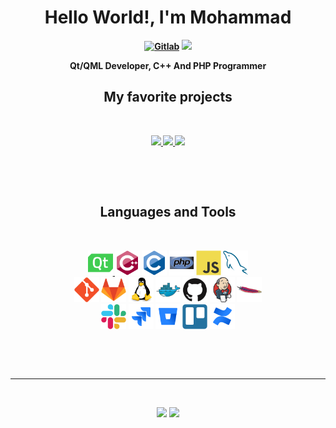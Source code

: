 <p>
  <h1 align="center"><b>Hello World!, I'm Mohammad</h1>
</p>

<p align="center">
<a href="https://gitlab.com/Mr17MG"><img src="https://img.shields.io/badge/Gitlab-ffc04d?style=for-the-badge&logo=gitlab&logoColor=white" alt="Gitlab" /></a>
<a href="https://www.linkedin.com/in/mohammad-golkar"><img src="https://img.shields.io/badge/linkedin-1e90ff?style=for-the-badge&logo=linkedin&logoColor=white alt="Linkedin" /></a>
</p>

<p align="center"> <b>Qt/QML Developer, C++ And PHP Programmer</b></p>
<h2 align="center">My favorite projects</h2>
<br />

<p align="center">
<a href="https://github.com/Mr17MG/Memorito">
  <img align="" src="https://github-readme-stats.vercel.app/api/pin/?username=Mr17MG&repo=Memorito&theme=radical" />
</a>
<a href="https://github.com/Mr17MG/qt6book">
  <img align="" src="https://github-readme-stats.vercel.app/api/pin/?username=Mr17MG&repo=qt6book&theme=radical" />
</a>
<a href="https://github.com/Mr17MG/Memorito-API">
  <img align="" src="https://github-readme-stats.vercel.app/api/pin/?username=Mr17MG&repo=Memorito-API&theme=radical" />
</a>
</p>

<br />

<!-- <h2 align="center">About me</h2>
<br /> -->
<p></p>
<br/>
<p>
<h2 align="center"> Languages and Tools</h3>
</p>
<br />
<p align="center">
<a href="https://www.Qt.io" target="_blank"> <img src="https://raw.githubusercontent.com/devicons/devicon/master/icons/qt/qt-original.svg" alt="Qt" width="40" height="40"/> </a>
<img src="https://raw.githubusercontent.com/devicons/devicon/master/icons/cplusplus/cplusplus-original.svg" alt="CPlusPlus" width="40" height="40"/>
<img src="https://raw.githubusercontent.com/devicons/devicon/master/icons/c/c-original.svg" alt="css3" width="40" height="40"/>
<img src="https://raw.githubusercontent.com/devicons/devicon/master/icons/php/php-original.svg" alt="PHP" width="40" height="40"/>
<img src="https://raw.githubusercontent.com/devicons/devicon/master/icons/javascript/javascript-original.svg" alt="Javascript" width="40" height="40"/>
<img src="https://raw.githubusercontent.com/devicons/devicon/master/icons/mysql/mysql-original.svg" alt="MySQL" width="40" height="40"/>
<br/>
<img src="https://raw.githubusercontent.com/devicons/devicon/master/icons/git/git-original.svg" alt="Git" width="40" height="40"/>
<img src="https://raw.githubusercontent.com/devicons/devicon/master/icons/gitlab/gitlab-original.svg" alt="Gitlab" width="40" height="40"/>
<img src="https://raw.githubusercontent.com/devicons/devicon/master/icons/linux/linux-original.svg" alt="Linux" width="40" height="40"/>
<img src="https://raw.githubusercontent.com/devicons/devicon/master/icons/docker/docker-original.svg" alt="Docker" width="40" height="40"/>
<img src="https://raw.githubusercontent.com/devicons/devicon/master/icons/github/github-original.svg" alt="Github" width="40" height="40"/>
<img src="https://raw.githubusercontent.com/devicons/devicon/master/icons/jenkins/jenkins-original.svg" alt="Jenkins" width="40" height="40"/>
<img src="https://raw.githubusercontent.com/devicons/devicon/master/icons/apache/apache-original.svg" alt="Apache" width="40" height="40"/>
<br/>
<img src="https://raw.githubusercontent.com/devicons/devicon/master/icons/slack/slack-original.svg" alt="Slack" width="40" height="40"/>
<img src="https://raw.githubusercontent.com/devicons/devicon/master/icons/jira/jira-original.svg" alt="Jira" width="40" height="40"/>
<img src="https://raw.githubusercontent.com/devicons/devicon/master/icons/bitbucket/bitbucket-original.svg" alt="Bitbucket" width="40" height="40"/>
<img src="https://raw.githubusercontent.com/devicons/devicon/master/icons/trello/trello-plain.svg" alt="Trello" width="40" height="40"/>
<img src="https://raw.githubusercontent.com/devicons/devicon/master/icons/confluence/confluence-original.svg" alt="Confluence" width="40" height="40"/>

</p>
<br />
<p align="center">
</p>
<br />

---

<br />
<p align="center">
<img src="https://github-readme-stats.vercel.app/api?username=Mr17MG&theme=radical&show_icons=true" width="410"/>
<img src="https://github-readme-stats.vercel.app/api/top-langs/?username=Mr17MG&layout=compact&theme=radical" width="410" />
</p>

<!--
**Mr17MG/Mr17MG** is a ✨ _special_ ✨ repository because its `README.md` (this file) appears on your GitHub profile.

Here are some ideas to get you started:

- 🔭 I’m currently working on ...
- 🌱 I’m currently learning ...
- 👯 I’m looking to collaborate on ...
- 🤔 I’m looking for help with ...
- 💬 Ask me about ...
- 📫 How to reach me: ...
- 😄 Pronouns: ...
- ⚡ Fun fact: ...
-->
